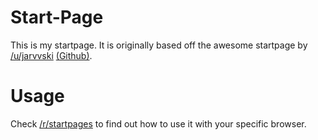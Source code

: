 # Start-Page
This is my startpage. It is originally based off the awesome startpage by [/u/jarvvski](https://www.reddit.com/user/jarvvski) [(Github)](https://github.com/Jarvvski/Start-Page).

# Usage
Check [/r/startpages](https://www.reddit.com/r/startpages/) to find out how to use it with your specific browser.

